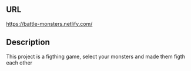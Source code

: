 ## URL 

https://battle-monsters.netlify.com/


## Description
This project is a figthing game, select your monsters and made them figth each other
